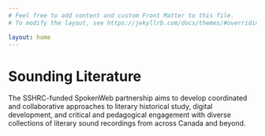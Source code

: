 ```yaml
---
# Feel free to add content and custom Front Matter to this file.
# To modify the layout, see https://jekyllrb.com/docs/themes/#overriding-theme-defaults

layout: home
---
```


# Sounding Literature

The SSHRC-funded SpokenWeb partnership aims to develop coordinated and collaborative approaches to literary historical study, digital development, and critical and pedagogical engagement with diverse collections of literary sound recordings from across Canada and beyond.
